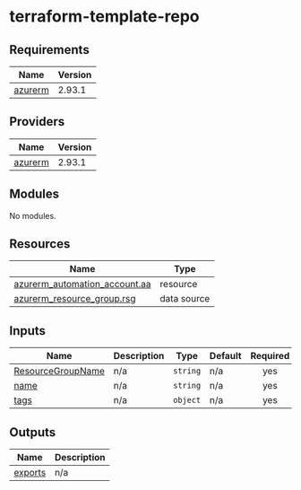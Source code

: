 # terraform-template-repo
<!-- BEGIN_TF_DOCS -->
## Requirements

| Name | Version |
|------|---------|
| <a name="requirement_azurerm"></a> [azurerm](#requirement\_azurerm) | 2.93.1 |

## Providers

| Name | Version |
|------|---------|
| <a name="provider_azurerm"></a> [azurerm](#provider\_azurerm) | 2.93.1 |

## Modules

No modules.

## Resources

| Name | Type |
|------|------|
| [azurerm_automation_account.aa](https://registry.terraform.io/providers/hashicorp/azurerm/2.93.1/docs/resources/automation_account) | resource |
| [azurerm_resource_group.rsg](https://registry.terraform.io/providers/hashicorp/azurerm/2.93.1/docs/data-sources/resource_group) | data source |

## Inputs

| Name | Description | Type | Default | Required |
|------|-------------|------|---------|:--------:|
| <a name="input_ResourceGroupName"></a> [ResourceGroupName](#input\_ResourceGroupName) | n/a | `string` | n/a | yes |
| <a name="input_name"></a> [name](#input\_name) | n/a | `string` | n/a | yes |
| <a name="input_tags"></a> [tags](#input\_tags) | n/a | `object` | n/a | yes |

## Outputs

| Name | Description |
|------|-------------|
| <a name="output_exports"></a> [exports](#output\_exports) | n/a |
<!-- END_TF_DOCS -->